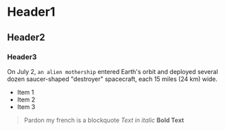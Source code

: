 # Header1
## Header2
### Header3
On July 2, `an alien mothership` entered Earth's orbit and deployed several dozen saucer-shaped "destroyer" spacecraft, each 15 miles (24 km)  wide.
* Item 1
* Item 2
* Item 3

> Pardon my french is a blockquote *Text in italic*  **Bold Text** 
